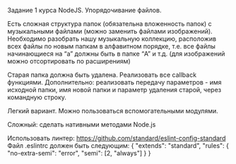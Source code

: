 Задание 1 курса NodeJS. Упорядочивание файлов.

Есть сложная структура папок (обязательна вложенность папок) с музыкальными файлами (можно заменить файлами изображений). Необходимо разобрать нашу музыкальную коллекцию, расположив всех файлы по новым папкам в алфавитном порядке, т.е. все файлы начинающиеся на “a” должны быть в папке “A” и т.д. (для изображений можно отсортировать по расширениям)

Старая папка должна быть удалена.
Реализовать все callback функциями.
Дополнительно: реализовать передачу параметров - имя исходной папки, имя новой папки и параметр удаления старой, через командную строку.

Легкий вариант. Можно пользоваться вспомогательными модулями.

Сложный: сделать нативными методами Node.js



Использовать линтер:
https://github.com/standard/eslint-config-standard
Файл .eslintrc должен быть следующим:
{
 "extends": "standard",
 "rules": {
   "no-extra-semi": "error",
   "semi": [2, "always"]
 }
}

